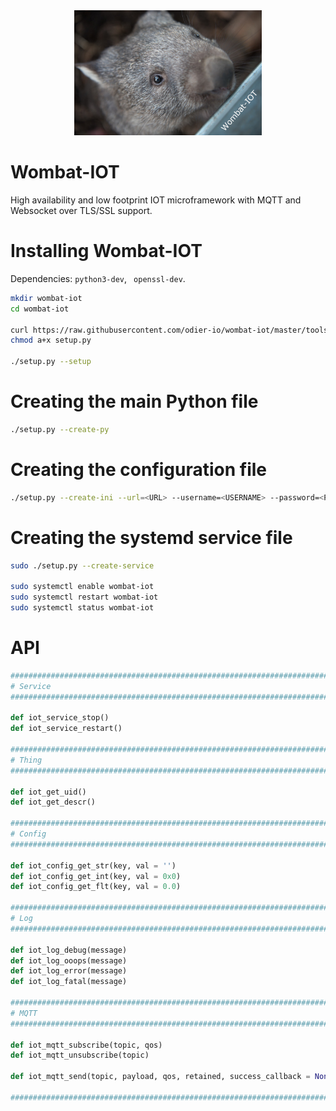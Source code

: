 <div style="text-align: center;">
	<img src="https://raw.githubusercontent.com/odier-io/wombat-iot/master/wombat-iot.jpg" alt="Wombat-IOT" width="300" />
</div>

Wombat-IOT
==========

High availability and low footprint IOT microframework with MQTT and Websocket over TLS/SSL support.

Installing Wombat-IOT
=====================

Dependencies: `python3-dev`, ` openssl-dev`.

```bash
mkdir wombat-iot
cd wombat-iot

curl https://raw.githubusercontent.com/odier-io/wombat-iot/master/tools/setup.py > setup.py
chmod a+x setup.py

./setup.py --setup
```

Creating the main Python file
=============================

```bash
./setup.py --create-py
```

Creating the configuration file
===============================

```bash
./setup.py --create-ini --url=<URL> --username=<USERNAME> --password=<PASSWORD>
```

Creating the systemd service file
=================================

```bash
sudo ./setup.py --create-service

sudo systemctl enable wombat-iot
sudo systemctl restart wombat-iot
sudo systemctl status wombat-iot
```

API
===

```python
#############################################################################
# Service                                                                   #
#############################################################################

def iot_service_stop()
def iot_service_restart()

#############################################################################
# Thing                                                                     #
#############################################################################

def iot_get_uid()
def iot_get_descr()

#############################################################################
# Config                                                                    #
#############################################################################

def iot_config_get_str(key, val = '')
def iot_config_get_int(key, val = 0x0)
def iot_config_get_flt(key, val = 0.0)

#############################################################################
# Log                                                                       #
#############################################################################

def iot_log_debug(message)
def iot_log_ooops(message)
def iot_log_error(message)
def iot_log_fatal(message)

#############################################################################
# MQTT                                                                      #
#############################################################################

def iot_mqtt_subscribe(topic, qos)
def iot_mqtt_unsubscribe(topic)

def iot_mqtt_send(topic, payload, qos, retained, success_callback = None, failure_callback = None)

#############################################################################
```

